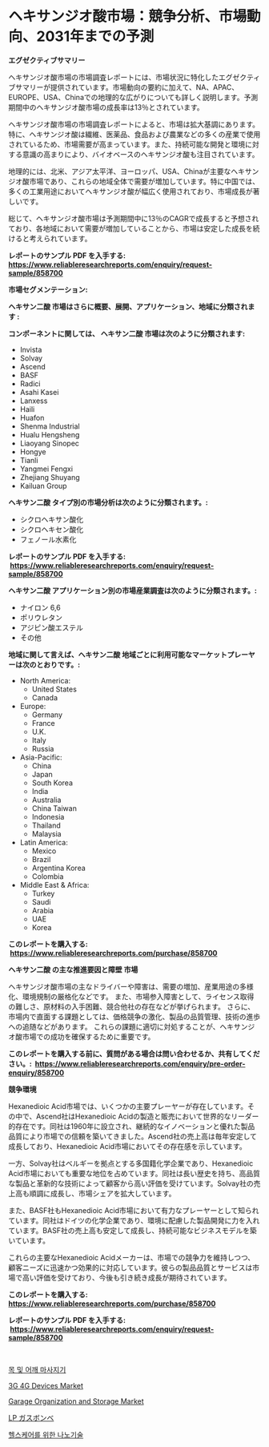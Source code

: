 <p><h1>ヘキサンジオ酸市場：競争分析、市場動向、2031年までの予測</h1></p><p><strong>エグゼクティブサマリー</strong></p>
<p><p>ヘキサンジオ酸市場の市場調査レポートには、市場状況に特化したエグゼクティブサマリーが提供されています。市場動向の要約に加えて、NA、APAC、EUROPE、USA、Chinaでの地理的な広がりについても詳しく説明します。予測期間中のヘキサンジオ酸市場の成長率は13％とされています。</p><p>ヘキサンジオ酸市場の市場調査レポートによると、市場は拡大基調にあります。特に、ヘキサンジオ酸は繊維、医薬品、食品および農業などの多くの産業で使用されているため、市場需要が高まっています。また、持続可能な開発と環境に対する意識の高まりにより、バイオベースのヘキサンジオ酸も注目されています。</p><p>地理的には、北米、アジア太平洋、ヨーロッパ、USA、Chinaが主要なヘキサンジオ酸市場であり、これらの地域全体で需要が増加しています。特に中国では、多くの工業用途においてヘキサンジオ酸が幅広く使用されており、市場成長が著しいです。</p><p>総じて、ヘキサンジオ酸市場は予測期間中に13％のCAGRで成長すると予想されており、各地域において需要が増加していることから、市場は安定した成長を続けると考えられています。</p></p>
<p><strong>レポートのサンプル PDF を入手する: <a href="https://www.reliableresearchreports.com/enquiry/request-sample/858700">https://www.reliableresearchreports.com/enquiry/request-sample/858700</a></strong></p>
<p><strong>市場セグメンテーション:</strong></p>
<p><strong> ヘキサン二酸 市場はさらに概要、展開、アプリケーション、地域に分類されます :</strong></p>
<p><strong>コンポーネントに関しては、 ヘキサン二酸 市場は次のように分類されます: &nbsp;</strong></p>
<p><ul><li>Invista</li><li>Solvay</li><li>Ascend</li><li>BASF</li><li>Radici</li><li>Asahi Kasei</li><li>Lanxess</li><li>Haili</li><li>Huafon</li><li>Shenma Industrial</li><li>Hualu Hengsheng</li><li>Liaoyang Sinopec</li><li>Hongye</li><li>Tianli</li><li>Yangmei Fengxi</li><li>Zhejiang Shuyang</li><li>Kailuan Group</li></ul></p>
<p><strong> ヘキサン二酸 タイプ別の市場分析は次のように分類されます。:</strong></p>
<p><ul><li>シクロヘキサン酸化</li><li>シクロヘキセン酸化</li><li>フェノール水素化</li></ul></p>
<p><strong>レポートのサンプル PDF を入手する: &nbsp;<a href="https://www.reliableresearchreports.com/enquiry/request-sample/858700">https://www.reliableresearchreports.com/enquiry/request-sample/858700</a></strong></p>
<p><strong> ヘキサン二酸 アプリケーション別の市場産業調査は次のように分類されます。:</strong></p>
<p><ul><li>ナイロン 6,6</li><li>ポリウレタン</li><li>アジピン酸エステル</li><li>その他</li></ul></p>
<p><strong>地域に関して言えば、ヘキサン二酸 地域ごとに利用可能なマーケットプレーヤーは次のとおりです。:</strong></p>
<p><ul>
    <li>
        North America:
        <ul>
            <li>United States</li>
            <li>Canada</li>
        </ul>
    </li>
    <li>
        Europe:
        <ul>
            <li>Germany</li>
            <li>France</li>
            <li>U.K.</li>
            <li>Italy</li>
            <li>Russia</li>
        </ul>
    </li>
    <li>
        Asia-Pacific:
        <ul>
            <li>China</li>
            <li>Japan</li>
            <li>South Korea</li>
            <li>India</li>
            <li>Australia</li>
            <li>China Taiwan</li>
            <li>Indonesia</li>
            <li>Thailand</li>
            <li>Malaysia</li>
        </ul>
    </li>
    <li>
        Latin America:
        <ul>
            <li>Mexico</li>
            <li>Brazil</li>
            <li>Argentina Korea</li>
            <li>Colombia</li>
        </ul>
    </li>
    <li>
        Middle East & Africa:
        <ul>
            <li>Turkey</li>
            <li>Saudi</li>
            <li>Arabia</li>
            <li>UAE</li>
            <li>Korea</li>
        </ul>
    </li>
    </ul></p>
<p><strong>このレポートを購入する: &nbsp;<a href="https://www.reliableresearchreports.com/purchase/858700">https://www.reliableresearchreports.com/purchase/858700</a></strong></p>
<p><strong>ヘキサン二酸 の主な推進要因と障壁 市場</strong></p>
<p><p>ヘキサンジオ酸市場の主なドライバーや障害は、需要の増加、産業用途の多様化、環境規制の厳格化などです。 また、市場参入障害として、ライセンス取得の難しさ、原材料の入手困難、競合他社の存在などが挙げられます。 さらに、市場内で直面する課題としては、価格競争の激化、製品の品質管理、技術の進歩への追随などがあります。 これらの課題に適切に対処することが、ヘキサンジオ酸市場での成功を確保するために重要です。</p></p>
<p><strong>このレポートを購入する前に、質問がある場合は問い合わせるか、共有してください。:&nbsp; <a href="https://www.reliableresearchreports.com/enquiry/pre-order-enquiry/858700">https://www.reliableresearchreports.com/enquiry/pre-order-enquiry/858700</a></strong></p>
<p><strong>競争環境</strong></p>
<p><p>Hexanedioic Acid市場では、いくつかの主要プレーヤーが存在しています。その中で、Ascend社はHexanedioic Acidの製造と販売において世界的なリーダー的存在です。同社は1960年に設立され、継続的なイノベーションと優れた製品品質により市場での信頼を築いてきました。Ascend社の売上高は毎年安定して成長しており、Hexanedioic Acid市場においてその存在感を示しています。</p><p>一方、Solvay社はベルギーを拠点とする多国籍化学企業であり、Hexanedioic Acid市場においても重要な地位を占めています。同社は長い歴史を持ち、高品質な製品と革新的な技術によって顧客から高い評価を受けています。Solvay社の売上高も順調に成長し、市場シェアを拡大しています。</p><p>また、BASF社もHexanedioic Acid市場において有力なプレーヤーとして知られています。同社はドイツの化学企業であり、環境に配慮した製品開発に力を入れています。BASF社の売上高も安定して成長し、持続可能なビジネスモデルを築いています。</p><p>これらの主要なHexanedioic Acidメーカーは、市場での競争力を維持しつつ、顧客ニーズに迅速かつ効果的に対応しています。彼らの製品品質とサービスは市場で高い評価を受けており、今後も引き続き成長が期待されています。</p></p>
<p><strong>このレポートを購入する: &nbsp; <a href="https://www.reliableresearchreports.com/purchase/858700">https://www.reliableresearchreports.com/purchase/858700</a></strong></p>
<p><strong>レポートのサンプル PDF を入手する: &nbsp;<a href="https://www.reliableresearchreports.com/enquiry/request-sample/858700">https://www.reliableresearchreports.com/enquiry/request-sample/858700</a></strong><strong></strong></p>
<p>&nbsp;</p>
<p><p><a href="https://github.com/vsoq0zknh59/Market-Research-Report-List-1/blob/main/67334354544.md">목 및 어깨 마사지기</a></p><p><a href="https://github.com/globismark/Market-Research-Report-List-2/blob/main/3g-4g-devices-market.md">3G 4G Devices Market</a></p><p><a href="https://issuu.com/reportprime-2/docs/garage-organization-and-storage-market-size-2030.p">Garage Organization and Storage Market</a></p><p><a href="https://github.com/bevdtkn4419963/Market-Research-Report-List-1/blob/main/14312374971.md">LP ガスボンベ</a></p><p><a href="https://github.com/jntpkh496620/Market-Research-Report-List-1/blob/main/27525834543.md">헬스케어를 위한 나노기술</a></p></p>
